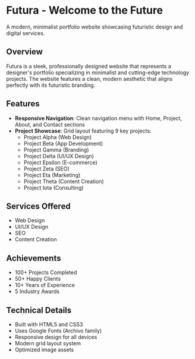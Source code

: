 # Futura - Welcome to the Future

A modern, minimalist portfolio website showcasing futuristic design and digital services.

## Overview

Futura is a sleek, professionally designed website that represents a designer's portfolio specializing in minimalist and cutting-edge technology projects. The website features a clean, modern aesthetic that aligns perfectly with its futuristic branding.

## Features

- **Responsive Navigation**: Clean navigation menu with Home, Project, About, and Contact sections
- **Project Showcase**: Grid layout featuring 9 key projects:
  - Project Alpha (Web Design)
  - Project Beta (App Development)
  - Project Gamma (Branding)
  - Project Delta (UI/UX Design)
  - Project Epsilon (E-commerce)
  - Project Zeta (SEO)
  - Project Eta (Marketing)
  - Project Theta (Content Creation)
  - Project Iota (Consulting)

## Services Offered

- Web Design
- UI/UX Design
- SEO
- Content Creation

## Achievements

- 100+ Projects Completed
- 50+ Happy Clients
- 10+ Years of Experience
- 5 Industry Awards


## Technical Details

- Built with HTML5 and CSS3
- Uses Google Fonts (Archivo family)
- Responsive design for all devices
- Modern grid layout system
- Optimized image assets
